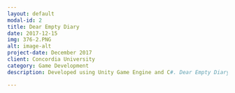 ```yaml
---
layout: default
modal-id: 2
title: Dear Empty Diary
date: 2017-12-15
img: 376-2.PNG
alt: image-alt
project-date: December 2017
client: Concordia University
category: Game Development
description: Developed using Unity Game Engine and C#. Dear Empty Diary is an overhead 2D based story game, where the objective is to solve the puzzles in order to proceed to the next level while being immersed in the games story line.

---
```

